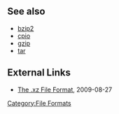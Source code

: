 ## See also

- [bzip2](bzip2 "wikilink")
- [cpio](cpio "wikilink")
- [gzip](gzip "wikilink")
- [tar](tar "wikilink")

## External Links

- [The .xz File Format](http://tukaani.org/xz/xz-file-format.txt),
  2009-08-27

[Category:File Formats](Category:File_Formats "wikilink")